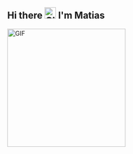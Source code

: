 <h2> Hi there <img height="26px" alt="GIF" src="https://media1.giphy.com/media/pswcjOmDj4pIkUqikF/giphy.gif?cid=6c09b952r8xjbz3vfxgjt73gsurssvbpzag9t81vsyb9nhf7&ep=v1_gifs_search&rid=giphy.gif&ct=g"/> I'm Matias </h2>  

<img  height="270px" alt="GIF" src="https://i.redd.it/w5asdvzn9dy51.gif" />



